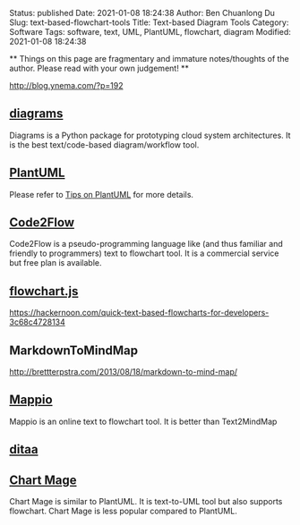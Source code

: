 Status: published
Date: 2021-01-08 18:24:38
Author: Ben Chuanlong Du
Slug: text-based-flowchart-tools
Title: Text-based Diagram Tools
Category: Software
Tags: software, text, UML, PlantUML, flowchart, diagram
Modified: 2021-01-08 18:24:38

**
Things on this page are
fragmentary and immature notes/thoughts of the author.
Please read with your own judgement!
**

http://blog.ynema.com/?p=192

## [diagrams](https://github.com/mingrammer/diagrams)

Diagrams is a Python package for prototyping cloud system architectures.
It is the best text/code-based diagram/workflow tool.

## [PlantUML](http://plantuml.com/)

Please refer to
[Tips on PlantUML](http://www.legendu.net/misc/blog/tips-on-plantuml/)
for more details.

## [Code2Flow](https://code2flow.com/)

Code2Flow is a pseudo-programming language like 
(and thus familiar and friendly to programmers) 
text to flowchart tool.
It is a commercial service but free plan is available. 

## [flowchart.js](http://flowchart.js.org/)

https://hackernoon.com/quick-text-based-flowcharts-for-developers-3c68c4728134


## MarkdownToMindMap

http://brettterpstra.com/2013/08/18/markdown-to-mind-map/

## [Mappio](http://mappio.com/)

Mappio is an online text to flowchart tool.
It is better than Text2MindMap

## [ditaa](http://ditaa.sourceforge.net/)

## [Chart Mage](http://chartmage.com/intro.html)

Chart Mage is similar to PlantUML. 
It is text-to-UML tool but also supports flowchart. 
Chart Mage is less popular compared to PlantUML.
